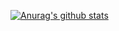 [![Anurag's github stats](https://github-readme-stats.vercel.app/api?username=TtTRz&count_private=true)](https://github.com/anuraghazra/github-readme-stats)
